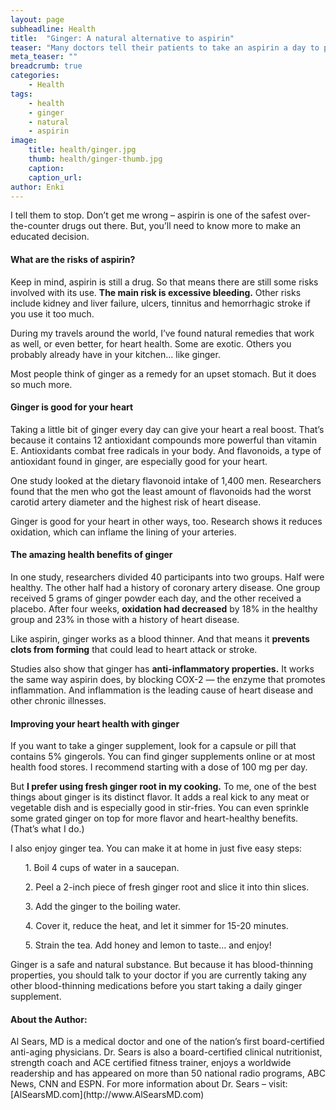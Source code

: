 ```yaml
---
layout: page
subheadline: Health
title:  "Ginger: A natural alternative to aspirin"
teaser: "Many doctors tell their patients to take an aspirin a day to prevent heart disease. It’s become such an accepted practice that I see patients in my clinic who started taking it on their own just because they figured it was a good idea."
meta_teaser: ""
breadcrumb: true
categories:
    - Health
tags:
    - health
    - ginger
    - natural
    - aspirin
image:
    title: health/ginger.jpg
    thumb: health/ginger-thumb.jpg
    caption:
    caption_url:
author: Enki
---
```


I tell them to stop. Don’t get me wrong – aspirin is one of the safest over-the-counter drugs out there. But, you’ll need to know more to make an educated decision.

<h4>What are the risks of aspirin?</h4>

Keep in mind, aspirin is still a drug. So that means there are still some risks involved with its use. <strong>The main risk is excessive bleeding.</strong> Other risks include kidney and liver failure, ulcers, tinnitus and hemorrhagic stroke if you use it too much. 

During my travels around the world, I’ve found natural remedies that work as well, or even better, for heart health. Some are exotic. Others you probably already have in your kitchen… like ginger. 

Most people think of ginger as a remedy for an upset stomach. But it does so much more.

<h4>Ginger is good for your heart</h4>

Taking a little bit of ginger every day can give your heart a real boost. That’s because it contains 12 antioxidant compounds more powerful than vitamin E. Antioxidants combat free radicals in your body. And flavonoids, a type of antioxidant found in ginger, are especially good for your heart. 

One study looked at the dietary flavonoid intake of 1,400 men. Researchers found that the men who got the least amount of flavonoids had the worst carotid artery diameter and the highest risk of heart disease. 

Ginger is good for your heart in other ways, too. Research shows it reduces oxidation, which can inflame the lining of your arteries.

<h4>The amazing health benefits of ginger</h4> 

In one study, researchers divided 40 participants into two groups. Half were healthy. The other half had a history of coronary artery disease. One group received 5 grams of ginger powder each day, and the other received a placebo. After four weeks, <strong>oxidation had decreased</strong> by 18% in the healthy group and 23% in those with a history of heart disease. 

Like aspirin, ginger works as a blood thinner. And that means it <strong>prevents clots from forming</strong> that could lead to heart attack or stroke. 

Studies also show that ginger has <strong>anti-inflammatory properties.</strong> It works the same way aspirin does, by blocking COX-2 — the enzyme that promotes inflammation. And inflammation is the leading cause of heart disease and other chronic illnesses. 

<h4>Improving your heart health with ginger</h4> 

If you want to take a ginger supplement, look for a capsule or pill that contains 5% gingerols. You can find ginger supplements online or at most health food stores. I recommend starting with a dose of 100 mg per day.

But <strong>I prefer using fresh ginger root in my cooking.</strong> To me, one of the best things about ginger is its distinct flavor. It adds a real kick to any meat or vegetable dish and is especially good in stir-fries. You can even sprinkle some grated ginger on top for more flavor and heart-healthy benefits. (That’s what I do.) 

I also enjoy ginger tea. You can make it at home in just five easy steps: 

<ol>1. Boil 4 cups of water in a saucepan.</ol>
<ol>2. Peel a 2-inch piece of fresh ginger root and slice it into thin slices.</ol>
<ol>3. Add the ginger to the boiling water.</ol> 
<ol>4. Cover it, reduce the heat, and let it simmer for 15-20 minutes.</ol> 
<ol>5. Strain the tea. Add honey and lemon to taste… and enjoy!</ol> 

Ginger is a safe and natural substance. But because it has blood-thinning properties, you should talk to your doctor if you are currently taking any other blood-thinning medications before you start taking a daily ginger supplement. 

<h4>About the Author:</h4>

<dl>Al Sears, MD is a medical doctor and one of the nation’s first board-certified anti-aging physicians. Dr. Sears is also a board-certified clinical nutritionist, strength coach and ACE certified fitness trainer, enjoys a worldwide readership and has appeared on more than 50 national radio programs, ABC News, CNN and ESPN. For more information about Dr. Sears – visit: [AlSearsMD.com](http://www.AlSearsMD.com)</dl>
